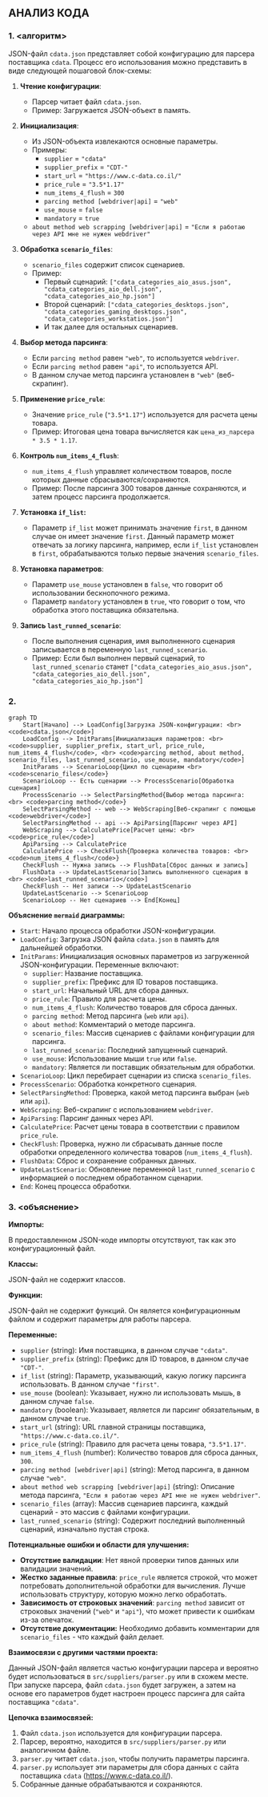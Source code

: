 ## АНАЛИЗ КОДА

### 1. <алгоритм>

JSON-файл `cdata.json` представляет собой конфигурацию для парсера поставщика `cdata`. Процесс его использования можно представить в виде следующей пошаговой блок-схемы:

1.  **Чтение конфигурации**:
    *   Парсер читает файл `cdata.json`.
    *   Пример: Загружается JSON-объект в память.

2.  **Инициализация**:
    *   Из JSON-объекта извлекаются основные параметры.
    *   Примеры:
        *   `supplier` = `"cdata"`
        *   `supplier_prefix` = `"CDT-"`
        *   `start_url` = `"https://www.c-data.co.il/"`
        *   `price_rule` = `"3.5*1.17"`
        *   `num_items_4_flush` = `300`
        *    `parcing method [webdriver|api]` = `"web"`
        *   `use_mouse` = `false`
        *    `mandatory` = `true`
       *    `about method web scrapping [webdriver|api]` = `"Если я работаю через API мне не нужен webdriver"`

3.  **Обработка `scenario_files`**:
    *   `scenario_files` содержит список сценариев.
    *   Пример: 
        *   Первый сценарий: `["cdata_categories_aio_asus.json", "cdata_categories_aio_dell.json", "cdata_categories_aio_hp.json"]`
        *   Второй сценарий: `["cdata_categories_desktops.json", "cdata_categories_gaming_desktops.json", "cdata_categories_workstatios.json"]`
        *   И так далее для остальных сценариев.

4.  **Выбор метода парсинга**:
    *   Если `parcing method` равен `"web"`, то используется `webdriver`.
    *   Если `parcing method` равен `"api"`, то используется API.
    *   В данном случае метод парсинга установлен в `"web"` (веб-скрапинг).

5.  **Применение `price_rule`**:
    *   Значение `price_rule` (`"3.5*1.17"`) используется для расчета цены товара.
    *   Пример: Итоговая цена товара вычисляется как `цена_из_парсера * 3.5 * 1.17`.

6.  **Контроль `num_items_4_flush`**:
    *   `num_items_4_flush` управляет количеством товаров, после которых данные сбрасываются/сохраняются.
    *   Пример:  После парсинга 300 товаров данные сохраняются, и затем процесс парсинга продолжается.

7. **Установка `if_list`:**
   * Параметр `if_list` может принимать значение `first`, в данном случае он имеет значение `first`. Данный параметр может отвечать за логику парсинга, например, если `if_list` установлен в `first`, обрабатываются только первые значения `scenario_files`.

8. **Установка параметров**:
    * Параметр `use_mouse` установлен в `false`, что говорит об использовании бескнопочного режима.
    * Параметр `mandatory` установлен в `true`, что говорит о том, что обработка этого поставщика обязательна.

9.  **Запись `last_runned_scenario`**:
    *   После выполнения сценария, имя выполненного сценария записывается в переменную `last_runned_scenario`.
    *   Пример: Если был выполнен первый сценарий, то `last_runned_scenario` станет `["cdata_categories_aio_asus.json", "cdata_categories_aio_dell.json", "cdata_categories_aio_hp.json"]`

### 2. <mermaid>

```mermaid
graph TD
    Start[Начало] --> LoadConfig[Загрузка JSON-конфигурации: <br><code>cdata.json</code>]
    LoadConfig --> InitParams[Инициализация параметров: <br> <code>supplier, supplier_prefix, start_url, price_rule, num_items_4_flush</code>, <br> <code>parcing method, about method, scenario_files, last_runned_scenario, use_mouse, mandatory</code>]
    InitParams --> ScenarioLoop{Цикл по сценариям <br> <code>scenario_files</code>}
    ScenarioLoop -- Есть сценарии --> ProcessScenario[Обработка сценария]
    ProcessScenario --> SelectParsingMethod{Выбор метода парсинга: <br> <code>parcing method</code>}
    SelectParsingMethod -- web --> WebScraping[Веб-скрапинг с помощью <code>webdriver</code>]
    SelectParsingMethod -- api --> ApiParsing[Парсинг через API]
    WebScraping --> CalculatePrice[Расчет цены: <br> <code>price_rule</code>]
    ApiParsing --> CalculatePrice
    CalculatePrice --> CheckFlush{Проверка количества товаров: <br> <code>num_items_4_flush</code>}
    CheckFlush -- Нужна запись --> FlushData[Сброс данных и запись]
    FlushData --> UpdateLastScenario[Запись выполненного сценария в <br> <code>last_runned_scenario</code>]
    CheckFlush -- Нет записи --> UpdateLastScenario
    UpdateLastScenario --> ScenarioLoop
    ScenarioLoop -- Нет сценариев --> End[Конец]
```

**Объяснение `mermaid` диаграммы:**

*   `Start`: Начало процесса обработки JSON-конфигурации.
*   `LoadConfig`: Загрузка JSON файла `cdata.json` в память для дальнейшей обработки.
*   `InitParams`: Инициализация основных параметров из загруженной JSON-конфигурации. Переменные включают:
    *   `supplier`: Название поставщика.
    *   `supplier_prefix`: Префикс для ID товаров поставщика.
    *   `start_url`: Начальный URL для сбора данных.
    *   `price_rule`: Правило для расчета цены.
    *  `num_items_4_flush`: Количество товаров для сброса данных.
    *   `parcing method`: Метод парсинга (`web` или `api`).
    * `about method`: Комментарий о методе парсинга.
    *  `scenario_files`: Массив сценариев с файлами конфигурации для парсинга.
    *   `last_runned_scenario`:  Последний запущенный сценарий.
    *   `use_mouse`:  Использование мыши `true` или `false`.
    *   `mandatory`: Является ли поставщик обязательным для обработки.
*   `ScenarioLoop`: Цикл перебирает сценарии из списка `scenario_files`.
*   `ProcessScenario`: Обработка конкретного сценария.
*   `SelectParsingMethod`: Проверка, какой метод парсинга выбран (`web` или `api`).
*   `WebScraping`:  Веб-скрапинг с использованием `webdriver`.
*   `ApiParsing`: Парсинг данных через API.
*   `CalculatePrice`: Расчет цены товара в соответствии с правилом `price_rule`.
*   `CheckFlush`: Проверка, нужно ли сбрасывать данные после обработки определенного количества товаров (`num_items_4_flush`).
*   `FlushData`: Сброс и сохранение собранных данных.
*   `UpdateLastScenario`: Обновление переменной `last_runned_scenario` с информацией о последнем обработанном сценарии.
*   `End`: Конец процесса обработки.

### 3. <объяснение>

**Импорты:**

В предоставленном JSON-коде импорты отсутствуют, так как это конфигурационный файл.

**Классы:**

JSON-файл не содержит классов.

**Функции:**

JSON-файл не содержит функций. Он является конфигурационным файлом и содержит параметры для работы парсера.

**Переменные:**

*   `supplier` (string): Имя поставщика, в данном случае `"cdata"`.
*   `supplier_prefix` (string): Префикс для ID товаров, в данном случае `"CDT-"`.
*   `if_list` (string): Параметр, указывающий, какую логику парсинга использовать. В данном случае `"first"`.
*   `use_mouse` (boolean): Указывает, нужно ли использовать мышь, в данном случае `false`.
*   `mandatory` (boolean): Указывает, является ли парсинг обязательным, в данном случае `true`.
*   `start_url` (string): URL главной страницы поставщика, `"https://www.c-data.co.il/"`.
*   `price_rule` (string):  Правило для расчета цены товара, `"3.5*1.17"`.
*   `num_items_4_flush` (number): Количество товаров для сброса данных, `300`.
*   `parcing method [webdriver|api]` (string): Метод парсинга, в данном случае `"web"`.
*   `about method web scrapping [webdriver|api]` (string): Описание метода парсинга, `"Если я работаю через API мне не нужен webdriver"`.
*   `scenario_files` (array): Массив сценариев парсинга, каждый сценарий - это массив с файлами конфигурации.
*   `last_runned_scenario` (string): Содержит последний выполненный сценарий, изначально пустая строка.

**Потенциальные ошибки и области для улучшения:**

*   **Отсутствие валидации**: Нет явной проверки типов данных или валидации значений.
*   **Жестко заданные правила**: `price_rule` является строкой, что может потребовать дополнительной обработки для вычисления. Лучше использовать структуру, которую можно легко обработать.
*   **Зависимость от строковых значений**: `parcing method` зависит от строковых значений (`"web"` и `"api"`), что может привести к ошибкам из-за опечаток.
*   **Отсутствие документации:** Необходимо добавить комментарии для  `scenario_files` - что каждый файл делает.

**Взаимосвязи с другими частями проекта:**

Данный JSON-файл является частью конфигурации парсера и вероятно будет использоваться в `src/suppliers/parser.py` или в схожем месте. При запуске парсера, файл `cdata.json` будет загружен, а затем на основе его параметров будет настроен процесс парсинга для сайта поставщика `"cdata"`.

**Цепочка взаимосвязей:**
1.  Файл `cdata.json` используется для конфигурации парсера.
2.  Парсер, вероятно, находится в `src/suppliers/parser.py` или аналогичном файле.
3.  `parser.py` читает `cdata.json`, чтобы получить параметры парсинга.
4.  `parser.py` использует эти параметры для сбора данных с сайта поставщика `cdata` (https://www.c-data.co.il/).
5.  Собранные данные обрабатываются и сохраняются.